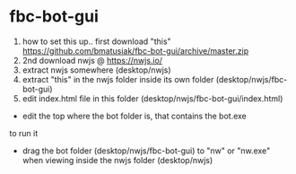# fbc-bot-gui


1. how to set this up.. first download "this" https://github.com/bmatusiak/fbc-bot-gui/archive/master.zip
2. 2nd download nwjs  @ https://nwjs.io/
3. extract nwjs somewhere  (desktop/nwjs)
3. extract "this" in the nwjs folder inside its own folder (desktop/nwjs/fbc-bot-gui)
4. edit index.html file in this folder (desktop/nwjs/fbc-bot-gui/index.html)
*  edit the top where the bot folder is, that contains the bot.exe


to run it
* drag the bot folder (desktop/nwjs/fbc-bot-gui) to "nw" or "nw.exe" when viewing inside the nwjs folder (desktop/nwjs)

